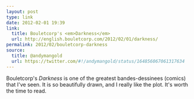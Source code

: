 ```yaml
---
layout: post
type: link
date: 2012-02-01 19:39
link: 
  title: Bouletcorp's <em>Darkness</em>
  url: http://english.bouletcorp.com/2012/02/01/darkness/
permalink: 2012/02/bouletcorp-darkness
source: 
  title: @andymangold
  url: https://twitter.com/#!/andymangold/status/164856067061317634
---
```


Bouletcorp's _Darkness_ is one of the greatest bandes-dessinees (comics) that I've seen. It is so beautifully drawn, and I really like the plot. It's worth the time to read.
